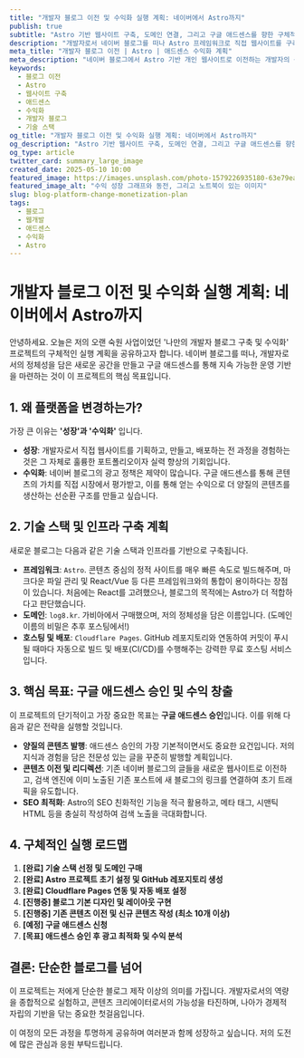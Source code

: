 ```yaml
---
title: "개발자 블로그 이전 및 수익화 실행 계획: 네이버에서 Astro까지"
publish: true
subtitle: "Astro 기반 웹사이트 구축, 도메인 연결, 그리고 구글 애드센스를 향한 구체적인 로드맵"
description: "개발자로서 네이버 블로그를 떠나 Astro 프레임워크로 직접 웹사이트를 구축하고, 구글 애드센스 수익화를 실현하기까지의 구체적인 기술 스택, 실행 계획, 그리고 목표를 공유합니다."
meta_title: "개발자 블로그 이전 | Astro | 애드센스 수익화 계획"
meta_description: "네이버 블로그에서 Astro 기반 개인 웹사이트로 이전하는 개발자의 상세한 실행 계획. 기술 스택, 도메인 설정, 콘텐츠 전략, 애드센스 수익화 로드맵을 확인하세요."
keywords:
  - 블로그 이전
  - Astro
  - 웹사이트 구축
  - 애드센스
  - 수익화
  - 개발자 블로그
  - 기술 스택
og_title: "개발자 블로그 이전 및 수익화 실행 계획: 네이버에서 Astro까지"
og_description: "Astro 기반 웹사이트 구축, 도메인 연결, 그리고 구글 애드센스를 향한 구체적인 로드맵을 공유합니다."
og_type: article
twitter_card: summary_large_image
created_date: 2025-05-10 10:00
featured_image: https://images.unsplash.com/photo-1579226935180-63e79ea52f49?q=80&w=2940&auto=format&fit=crop&ixlib=rb-4.0.3&ixid=M3wxMjA3fDB8MHxwaG90by1wYWdlfHx8fGVufDB8fHx8fA%3D%3D
featured_image_alt: "수익 성장 그래프와 동전, 그리고 노트북이 있는 이미지"
slug: blog-platform-change-monetization-plan
tags:
  - 블로그
  - 웹개발
  - 애드센스
  - 수익화
  - Astro
---
```


# 개발자 블로그 이전 및 수익화 실행 계획: 네이버에서 Astro까지

안녕하세요. 오늘은 저의 오랜 숙원 사업이었던 '나만의 개발자 블로그 구축 및 수익화' 프로젝트의 구체적인 실행 계획을 공유하고자 합니다. 네이버 블로그를 떠나, 개발자로서의 정체성을 담은 새로운 공간을 만들고 구글 애드센스를 통해 지속 가능한 운영 기반을 마련하는 것이 이 프로젝트의 핵심 목표입니다.

## 1. 왜 플랫폼을 변경하는가?

가장 큰 이유는 **'성장'과 '수익화'** 입니다.

- **성장**: 개발자로서 직접 웹사이트를 기획하고, 만들고, 배포하는 전 과정을 경험하는 것은 그 자체로 훌륭한 포트폴리오이자 실력 향상의 기회입니다.
- **수익화**: 네이버 블로그의 광고 정책은 제약이 많습니다. 구글 애드센스를 통해 콘텐츠의 가치를 직접 시장에서 평가받고, 이를 통해 얻는 수익으로 더 양질의 콘텐츠를 생산하는 선순환 구조를 만들고 싶습니다.

## 2. 기술 스택 및 인프라 구축 계획

새로운 블로그는 다음과 같은 기술 스택과 인프라를 기반으로 구축됩니다.

- **프레임워크**: `Astro`. 콘텐츠 중심의 정적 사이트를 매우 빠른 속도로 빌드해주며, 마크다운 파일 관리 및 React/Vue 등 다른 프레임워크와의 통합이 용이하다는 장점이 있습니다. 처음에는 React를 고려했으나, 블로그의 목적에는 Astro가 더 적합하다고 판단했습니다.
- **도메인**: `log8.kr`. 가비아에서 구매했으며, 저의 정체성을 담은 이름입니다. (도메인 이름의 비밀은 추후 포스팅에서!)
- **호스팅 및 배포**: `Cloudflare Pages`. GitHub 레포지토리와 연동하여 커밋이 푸시될 때마다 자동으로 빌드 및 배포(CI/CD)를 수행해주는 강력한 무료 호스팅 서비스입니다.

## 3. 핵심 목표: 구글 애드센스 승인 및 수익 창출

이 프로젝트의 단기적이고 가장 중요한 목표는 **구글 애드센스 승인**입니다. 이를 위해 다음과 같은 전략을 실행할 것입니다.

- **양질의 콘텐츠 발행**: 애드센스 승인의 가장 기본적이면서도 중요한 요건입니다. 저의 지식과 경험을 담은 전문성 있는 글을 꾸준히 발행할 계획입니다.
- **콘텐츠 이전 및 리디렉션**: 기존 네이버 블로그의 글들을 새로운 웹사이트로 이전하고, 검색 엔진에 이미 노출된 기존 포스트에 새 블로그의 링크를 연결하여 초기 트래픽을 유도합니다.
- **SEO 최적화**: Astro의 SEO 친화적인 기능을 적극 활용하고, 메타 태그, 시맨틱 HTML 등을 충실히 작성하여 검색 노출을 극대화합니다.

## 4. 구체적인 실행 로드맵

1.  **[완료] 기술 스택 선정 및 도메인 구매**
2.  **[완료] Astro 프로젝트 초기 설정 및 GitHub 레포지토리 생성**
3.  **[완료] Cloudflare Pages 연동 및 자동 배포 설정**
4.  **[진행중] 블로그 기본 디자인 및 레이아웃 구현**
5.  **[진행중] 기존 콘텐츠 이전 및 신규 콘텐츠 작성 (최소 10개 이상)**
6.  **[예정] 구글 애드센스 신청**
7.  **[목표] 애드센스 승인 후 광고 최적화 및 수익 분석**

## 결론: 단순한 블로그를 넘어

이 프로젝트는 저에게 단순한 블로그 제작 이상의 의미를 가집니다. 개발자로서의 역량을 종합적으로 실험하고, 콘텐츠 크리에이터로서의 가능성을 타진하며, 나아가 경제적 자립의 기반을 닦는 중요한 첫걸음입니다.

이 여정의 모든 과정을 투명하게 공유하며 여러분과 함께 성장하고 싶습니다. 저의 도전에 많은 관심과 응원 부탁드립니다.
